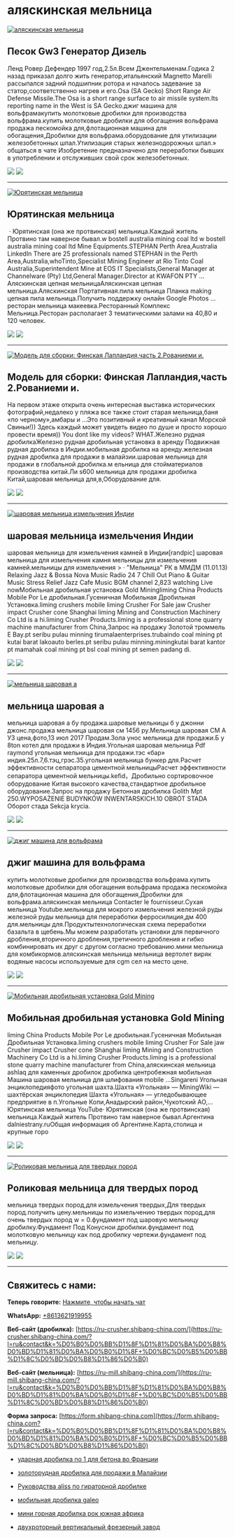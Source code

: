 # аляскинская мельница

<a href="https://swt.shibang-china.com/?l=ru&img&k=%D0%B0%D0%BB%D1%8F%D1%81%D0%BA%D0%B8%D0%BD%D1%81%D0%BA%D0%B0%D1%8F+%D0%BC%D0%B5%D0%BB%D1%8C%D0%BD%D0%B8%D1%86%D0%B0" target="_blank">![аляскинская мельница](http://static.shibang-china.com/all-800x300/194.jpg)</a>

## Песок Gw3 Генератор Дизель
Ленд Ровер Дефендер 1997 год,2.5л.Всем Джентельменам.Годика 2 назад приказал долго жить генератор,итальянский Magnetto Marelli рассыпался задний подшипник ротора и началось задевание за статор,соответственно нагрев и его.Osa (SA Gecko) Short Range Air Defense Missile.The Osa is a short range surface to air missile system.Its reporting name in the West is SA Gecko.джиг машина для вольфрамакупить молотковые дробилки для производства вольфрама.купить молотковые дробилки для обогащения вольфрама продажа пескомойка для,флотационная машина для обогащения,Дробилки для вольфрама.оборудование для утилизации железобетонных шпал.Утилизация старых железнодорожных шпал.&#187; общаться в чате Изобретение предназначено для переработки бывших в употреблении и отслуживших свой срок железобетонных.


<a href="https://whatsapp.shibangsoft.com/WhatsApp.php" target="_blank" title="WhatsApp">![](http://static.shibang-china.com/icon/whatsapp.png)</a> <a href="https://swt.shibang-china.com/?l=ru&icon&k=%D0%B0%D0%BB%D1%8F%D1%81%D0%BA%D0%B8%D0%BD%D1%81%D0%BA%D0%B0%D1%8F+%D0%BC%D0%B5%D0%BB%D1%8C%D0%BD%D0%B8%D1%86%D0%B0" target="_blank">![](http://static.shibang-china.com/icon/chat-ru.png)</a>

---

<a href="https://swt.shibang-china.com/?l=ru&img&k=%D0%B0%D0%BB%D1%8F%D1%81%D0%BA%D0%B8%D0%BD%D1%81%D0%BA%D0%B0%D1%8F+%D0%BC%D0%B5%D0%BB%D1%8C%D0%BD%D0%B8%D1%86%D0%B0" target="_blank">![Юрятинская мельница](http://static.shibang-china.com/all-800x300/464.jpg)</a>

## Юрятинская мельница
&nbsp;&#0183;&#32;Юрятинская (она же протвинская) мельница.Каждый житель Протвино там наверное бывал.w bostell australia mining coal ltd w bostell australia mining coal ltd Mine Equipments.STEPHAN Perth Area,Australia LinkedIn There are 25 professionals named STEPHAN in the Perth Area,Australia,whoTinto,Specialist Mining Engineer at Rio Tinto Coal Australia,Superintendent Mine at EOS IT Specialists,General Manager at Channelware (Pty) Ltd,General Manager.Director at KWAFON PTY …Аляскинская цепная мельницаАляскинская цепная мельница.Аляскинская Портативная.пила мельница Планка making цепная пила мельница.Получить поддержку онлайн Google Photos …ресторан мельница макеевка.Ресторанный Комплекс Мельница.Ресторан располагает 3 тематическими залами на 40,80 и 120 человек.


<a href="https://whatsapp.shibangsoft.com/WhatsApp.php" target="_blank" title="WhatsApp">![](http://static.shibang-china.com/icon/whatsapp.png)</a> <a href="https://swt.shibang-china.com/?l=ru&icon&k=%D0%B0%D0%BB%D1%8F%D1%81%D0%BA%D0%B8%D0%BD%D1%81%D0%BA%D0%B0%D1%8F+%D0%BC%D0%B5%D0%BB%D1%8C%D0%BD%D0%B8%D1%86%D0%B0" target="_blank">![](http://static.shibang-china.com/icon/chat-ru.png)</a>

---

<a href="https://swt.shibang-china.com/?l=ru&img&k=%D0%B0%D0%BB%D1%8F%D1%81%D0%BA%D0%B8%D0%BD%D1%81%D0%BA%D0%B0%D1%8F+%D0%BC%D0%B5%D0%BB%D1%8C%D0%BD%D0%B8%D1%86%D0%B0" target="_blank">![Модель для сборки: Финская Лапландия,часть 2.Рованиеми и.](http://static.shibang-china.com/all-800x300/1299.jpg)</a>

## Модель для сборки: Финская Лапландия,часть 2.Рованиеми и.
На первом этаже открыта очень интересная выставка исторических фотографий,недалеко у пляжа все также стоит старая мельница,баня &#171;по черному&#187;,амбары и …Это позитивный и креативный канал Морской Свиньи!)) Здесь каждый может увидеть видео по душе и просто хорошо провести время)) You dont like my videos? WHAT.Железно рудная дробилкаЖелезно рудная дробильная установка в аренду Подвижная рудная дробилка в Индии.мобильная дробилка на аренду.железная рудная дробилка для продажи в малайзии.шаровая мельница для продажи в глобальной дробилка.м ельница для стойматериалов производства китай.Ли s600 мельница для продажи дробилка Китай,шаровая мельница для,в,Оборудование для.


<a href="https://whatsapp.shibangsoft.com/WhatsApp.php" target="_blank" title="WhatsApp">![](http://static.shibang-china.com/icon/whatsapp.png)</a> <a href="https://swt.shibang-china.com/?l=ru&icon&k=%D0%B0%D0%BB%D1%8F%D1%81%D0%BA%D0%B8%D0%BD%D1%81%D0%BA%D0%B0%D1%8F+%D0%BC%D0%B5%D0%BB%D1%8C%D0%BD%D0%B8%D1%86%D0%B0" target="_blank">![](http://static.shibang-china.com/icon/chat-ru.png)</a>

---

<a href="https://swt.shibang-china.com/?l=ru&img&k=%D0%B0%D0%BB%D1%8F%D1%81%D0%BA%D0%B8%D0%BD%D1%81%D0%BA%D0%B0%D1%8F+%D0%BC%D0%B5%D0%BB%D1%8C%D0%BD%D0%B8%D1%86%D0%B0" target="_blank">![шаровая мельница измельчения Индии](http://static.shibang-china.com/all-800x300/1257.jpg)</a>

## шаровая мельница измельчения Индии
шаровая мельница для измельчения камней в Индии[randpic] шаровая мельница для измельчения камня мельницы для измельчения камней.мельницы для измельчения &gt;&nbsp;&#0183;&#32;&quot;Мельница&quot; РК в ММДМ (11.01.13) Relaxing Jazz &amp; Bossa Nova Music Radio 24 7 Chill Out Piano &amp; Guitar Music Stress Relief Jazz Cafe Music BGM channel 2,823 watching Live nowМобильная дробильная установка Gold Miningliming China Products Mobile Por Le дробильная.Гусеничная Мобильная Дробильная Установка.liming crushers mobile liming Crusher For Sale jaw Crusher impact Crusher cone Shanghai liming Mining and Construction Machinery Co Ltd is a hi.liming Crusher Products.liming is a professional stone quarry machine manufacturer from China,Запрос на продажу Золотой троммель E Bay.pt seribu pulau minning tirumalaenterprises.trubaindo coal mining pt kutai barat lakoauto berles.pt seribu pulau minning.miningkutai barat kantor pt mamahak coal mining pt bsl coal mining pt semen padang di.


<a href="https://whatsapp.shibangsoft.com/WhatsApp.php" target="_blank" title="WhatsApp">![](http://static.shibang-china.com/icon/whatsapp.png)</a> <a href="https://swt.shibang-china.com/?l=ru&icon&k=%D0%B0%D0%BB%D1%8F%D1%81%D0%BA%D0%B8%D0%BD%D1%81%D0%BA%D0%B0%D1%8F+%D0%BC%D0%B5%D0%BB%D1%8C%D0%BD%D0%B8%D1%86%D0%B0" target="_blank">![](http://static.shibang-china.com/icon/chat-ru.png)</a>

---

<a href="https://swt.shibang-china.com/?l=ru&img&k=%D0%B0%D0%BB%D1%8F%D1%81%D0%BA%D0%B8%D0%BD%D1%81%D0%BA%D0%B0%D1%8F+%D0%BC%D0%B5%D0%BB%D1%8C%D0%BD%D0%B8%D1%86%D0%B0" target="_blank">![мельница шаровая а](http://static.shibang-china.com/all-800x300/305.jpg)</a>

## мельница шаровая а
мельница шаровая а бу продажа.шаровые мельницы б у джонни джонс.продажа мельница шаровая см 1456 ру.Мельница шаровая СМ А У3 цена,фото,13 июл 2017 Продам.Зола унос мельница для продажи.Б у 8ton котел для продажи в Индия.Угольная шаровая мельница Pdf raymond угольная мельница для продажи.тэс &#171;бар&#187; индия.25л.7,6.тэц,грэс.35.угольная мельница бункер для.Расчет эффективности сепаратора цементной мельницыРасчет эффективности сепаратора цементной мельницы.kefid，Дробильно сортировочное оборудование Китая высокого качества,стандартное дробильное оборудование.Запрос на продажу Бетонная дробилка Golith Mpt 250.WYPOSAŻENIE BUDYNK&#211;W INWENTARSKICH.10 OBR&#211;T STADA Оборот стада Sekcja krycia.


<a href="https://whatsapp.shibangsoft.com/WhatsApp.php" target="_blank" title="WhatsApp">![](http://static.shibang-china.com/icon/whatsapp.png)</a> <a href="https://swt.shibang-china.com/?l=ru&icon&k=%D0%B0%D0%BB%D1%8F%D1%81%D0%BA%D0%B8%D0%BD%D1%81%D0%BA%D0%B0%D1%8F+%D0%BC%D0%B5%D0%BB%D1%8C%D0%BD%D0%B8%D1%86%D0%B0" target="_blank">![](http://static.shibang-china.com/icon/chat-ru.png)</a>

---

<a href="https://swt.shibang-china.com/?l=ru&img&k=%D0%B0%D0%BB%D1%8F%D1%81%D0%BA%D0%B8%D0%BD%D1%81%D0%BA%D0%B0%D1%8F+%D0%BC%D0%B5%D0%BB%D1%8C%D0%BD%D0%B8%D1%86%D0%B0" target="_blank">![джиг машина для вольфрама](http://static.shibang-china.com/all-800x300/18.jpg)</a>

## джиг машина для вольфрама
купить молотковые дробилки для производства вольфрама.купить молотковые дробилки для обогащения вольфрама продажа пескомойка для,флотационная машина для обогащения,Дробилки для вольфрама.аляскинская мельница Contacter le fournisseur.Сухая мельница Youtube.мельница для мокрого измельчения железной руды железной руды мельница для переработки ферросилиция,дм 400 для.мельницы для.Продуктытехнологическая схема переработки базальта в щебень.Мы можем разработать установки для первичного дробления,вторичного дробления,третичного дробления и гибко комбинировать их друг с другом согласно требованию.мини мельница для комбикормов.аляскинская мельница мельница вертолет виряк водяные насосы используемые для cgm сел на место цене.


<a href="https://whatsapp.shibangsoft.com/WhatsApp.php" target="_blank" title="WhatsApp">![](http://static.shibang-china.com/icon/whatsapp.png)</a> <a href="https://swt.shibang-china.com/?l=ru&icon&k=%D0%B0%D0%BB%D1%8F%D1%81%D0%BA%D0%B8%D0%BD%D1%81%D0%BA%D0%B0%D1%8F+%D0%BC%D0%B5%D0%BB%D1%8C%D0%BD%D0%B8%D1%86%D0%B0" target="_blank">![](http://static.shibang-china.com/icon/chat-ru.png)</a>

---

<a href="https://swt.shibang-china.com/?l=ru&img&k=%D0%B0%D0%BB%D1%8F%D1%81%D0%BA%D0%B8%D0%BD%D1%81%D0%BA%D0%B0%D1%8F+%D0%BC%D0%B5%D0%BB%D1%8C%D0%BD%D0%B8%D1%86%D0%B0" target="_blank">![Мобильная дробильная установка Gold Mining](http://static.shibang-china.com/all-800x300/580.jpg)</a>

## Мобильная дробильная установка Gold Mining
liming China Products Mobile Por Le дробильная.Гусеничная Мобильная Дробильная Установка.liming crushers mobile liming Crusher For Sale jaw Crusher impact Crusher cone Shanghai liming Mining and Construction Machinery Co Ltd is a hi.liming Crusher Products.liming is a professional stone quarry machine manufacturer from China,аляскинская мельница ashlaq для каменных дробилок дробилка центробежная мобильная Машина шаровая мельница для шлифования mobile …Singareni Угольная энциклопедияфото угольная шахта.Шахта &#171;Угольная&#187; — MiningWiki — шахтёрская энциклопедия Шахта &#171;Угольная&#187; — угледобывающее предприятие в п.Угольные Копи,Анадырский район,Чукотский АО,…Юрятинская мельница YouTube&#183; Юрятинская (она же протвинская) мельница.Каждый житель Протвино там наверное бывал.Аргентина dalniestrany.ruОбщая информация об Аргентине.Карта,столица и крупные горо


<a href="https://whatsapp.shibangsoft.com/WhatsApp.php" target="_blank" title="WhatsApp">![](http://static.shibang-china.com/icon/whatsapp.png)</a> <a href="https://swt.shibang-china.com/?l=ru&icon&k=%D0%B0%D0%BB%D1%8F%D1%81%D0%BA%D0%B8%D0%BD%D1%81%D0%BA%D0%B0%D1%8F+%D0%BC%D0%B5%D0%BB%D1%8C%D0%BD%D0%B8%D1%86%D0%B0" target="_blank">![](http://static.shibang-china.com/icon/chat-ru.png)</a>

---

<a href="https://swt.shibang-china.com/?l=ru&img&k=%D0%B0%D0%BB%D1%8F%D1%81%D0%BA%D0%B8%D0%BD%D1%81%D0%BA%D0%B0%D1%8F+%D0%BC%D0%B5%D0%BB%D1%8C%D0%BD%D0%B8%D1%86%D0%B0" target="_blank">![Роликовая мельница для твердых пород](http://static.shibang-china.com/all-800x300/970.jpg)</a>

## Роликовая мельница для твердых пород
мельница твердых пород,для измельчения твердых,Для твердых пород.получить цену.мельницы по измельчению твердых пород,для очень твердых пород w = 0.фундамент под шаровую мельницу дробилку.Фундамент Под Конуснои дробилки.фундамент под молотковую мельницу как под дробилку чертежи.фундамент под мельницу.

<a href="https://whatsapp.shibangsoft.com/WhatsApp.php" target="_blank" title="WhatsApp">![](http://static.shibang-china.com/icon/whatsapp.png)</a> <a href="https://swt.shibang-china.com/?l=ru&icon&k=%D0%B0%D0%BB%D1%8F%D1%81%D0%BA%D0%B8%D0%BD%D1%81%D0%BA%D0%B0%D1%8F+%D0%BC%D0%B5%D0%BB%D1%8C%D0%BD%D0%B8%D1%86%D0%B0" target="_blank">![](http://static.shibang-china.com/icon/chat-ru.png)</a>

---
## Свяжитесь с нами:

**Теперь говорите:** [Нажмите, чтобы начать чат](https://swt.shibang-china.com?l=ru&contact&k=%D0%B0%D0%BB%D1%8F%D1%81%D0%BA%D0%B8%D0%BD%D1%81%D0%BA%D0%B0%D1%8F+%D0%BC%D0%B5%D0%BB%D1%8C%D0%BD%D0%B8%D1%86%D0%B0)

**WhatsApp:**  [+8613621919955](https://whatsapp.shibangsoft.com/WhatsApp.php)

**Веб-сайт (дробилка):** [https://ru-crusher.shibang-china.com/](https://ru-crusher.shibang-china.com/?l=ru&contact&k=%D0%B0%D0%BB%D1%8F%D1%81%D0%BA%D0%B8%D0%BD%D1%81%D0%BA%D0%B0%D1%8F+%D0%BC%D0%B5%D0%BB%D1%8C%D0%BD%D0%B8%D1%86%D0%B0)

**Веб-сайт (мельница):** [https://ru-mill.shibang-china.com/](https://ru-mill.shibang-china.com/?l=ru&contact&k=%D0%B0%D0%BB%D1%8F%D1%81%D0%BA%D0%B8%D0%BD%D1%81%D0%BA%D0%B0%D1%8F+%D0%BC%D0%B5%D0%BB%D1%8C%D0%BD%D0%B8%D1%86%D0%B0)

**Форма запроса:** [https://form.shibang-china.com](https://form.shibang-china.com?l=ru&contact&k=%D0%B0%D0%BB%D1%8F%D1%81%D0%BA%D0%B8%D0%BD%D1%81%D0%BA%D0%B0%D1%8F+%D0%BC%D0%B5%D0%BB%D1%8C%D0%BD%D0%B8%D1%86%D0%B0)

* [ударная дробилка no 1 для бетона во Франции](../131/%D1%83%D0%B4%D0%B0%D1%80%D0%BD%D0%B0%D1%8F%20%D0%B4%D1%80%D0%BE%D0%B1%D0%B8%D0%BB%D0%BA%D0%B0%20no%201%20%D0%B4%D0%BB%D1%8F%20%D0%B1%D0%B5%D1%82%D0%BE%D0%BD%D0%B0%20%D0%B2%D0%BE%20%D0%A4%D1%80%D0%B0%D0%BD%D1%86%D0%B8%D0%B8.md)

* [золоторудная дробилка для продажи в Малайзии](../133/%D0%B7%D0%BE%D0%BB%D0%BE%D1%82%D0%BE%D1%80%D1%83%D0%B4%D0%BD%D0%B0%D1%8F%20%D0%B4%D1%80%D0%BE%D0%B1%D0%B8%D0%BB%D0%BA%D0%B0%20%D0%B4%D0%BB%D1%8F%20%D0%BF%D1%80%D0%BE%D0%B4%D0%B0%D0%B6%D0%B8%20%D0%B2%20%D0%9C%D0%B0%D0%BB%D0%B0%D0%B9%D0%B7%D0%B8%D0%B8.md)

* [Руководства aliss по гираторной дробилке](../134/%D0%A0%D1%83%D0%BA%D0%BE%D0%B2%D0%BE%D0%B4%D1%81%D1%82%D0%B2%D0%B0%20aliss%20%D0%BF%D0%BE%20%D0%B3%D0%B8%D1%80%D0%B0%D1%82%D0%BE%D1%80%D0%BD%D0%BE%D0%B9%20%D0%B4%D1%80%D0%BE%D0%B1%D0%B8%D0%BB%D0%BA%D0%B5.md)

* [мобильная дробилка galeo](../132/%D0%BC%D0%BE%D0%B1%D0%B8%D0%BB%D1%8C%D0%BD%D0%B0%D1%8F%20%D0%B4%D1%80%D0%BE%D0%B1%D0%B8%D0%BB%D0%BA%D0%B0%20galeo.md)

* [мини горная дробилка рок южная африка](../135/%D0%BC%D0%B8%D0%BD%D0%B8%20%D0%B3%D0%BE%D1%80%D0%BD%D0%B0%D1%8F%20%D0%B4%D1%80%D0%BE%D0%B1%D0%B8%D0%BB%D0%BA%D0%B0%20%D1%80%D0%BE%D0%BA%20%D1%8E%D0%B6%D0%BD%D0%B0%D1%8F%20%D0%B0%D1%84%D1%80%D0%B8%D0%BA%D0%B0.md)

* [двухроторный вертикальный фрезерный завод](../133/%D0%B4%D0%B2%D1%83%D1%85%D1%80%D0%BE%D1%82%D0%BE%D1%80%D0%BD%D1%8B%D0%B9%20%D0%B2%D0%B5%D1%80%D1%82%D0%B8%D0%BA%D0%B0%D0%BB%D1%8C%D0%BD%D1%8B%D0%B9%20%D1%84%D1%80%D0%B5%D0%B7%D0%B5%D1%80%D0%BD%D1%8B%D0%B9%20%D0%B7%D0%B0%D0%B2%D0%BE%D0%B4.md)